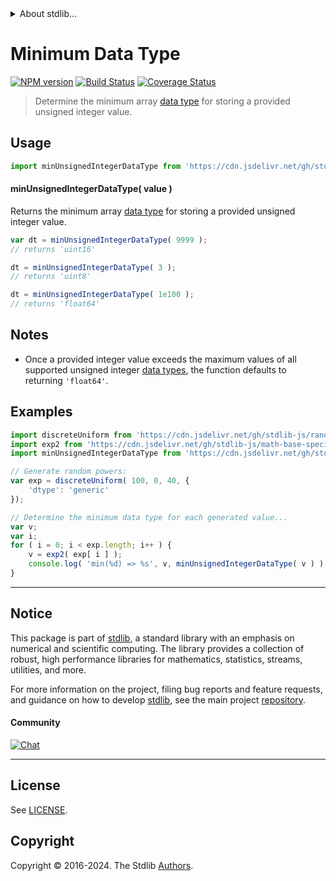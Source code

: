 <!--

@license Apache-2.0

Copyright (c) 2024 The Stdlib Authors.

Licensed under the Apache License, Version 2.0 (the "License");
you may not use this file except in compliance with the License.
You may obtain a copy of the License at

   http://www.apache.org/licenses/LICENSE-2.0

Unless required by applicable law or agreed to in writing, software
distributed under the License is distributed on an "AS IS" BASIS,
WITHOUT WARRANTIES OR CONDITIONS OF ANY KIND, either express or implied.
See the License for the specific language governing permissions and
limitations under the License.

-->


<details>
  <summary>
    About stdlib...
  </summary>
  <p>We believe in a future in which the web is a preferred environment for numerical computation. To help realize this future, we've built stdlib. stdlib is a standard library, with an emphasis on numerical and scientific computation, written in JavaScript (and C) for execution in browsers and in Node.js.</p>
  <p>The library is fully decomposable, being architected in such a way that you can swap out and mix and match APIs and functionality to cater to your exact preferences and use cases.</p>
  <p>When you use stdlib, you can be absolutely certain that you are using the most thorough, rigorous, well-written, studied, documented, tested, measured, and high-quality code out there.</p>
  <p>To join us in bringing numerical computing to the web, get started by checking us out on <a href="https://github.com/stdlib-js/stdlib">GitHub</a>, and please consider <a href="https://opencollective.com/stdlib">financially supporting stdlib</a>. We greatly appreciate your continued support!</p>
</details>

# Minimum Data Type

[![NPM version][npm-image]][npm-url] [![Build Status][test-image]][test-url] [![Coverage Status][coverage-image]][coverage-url] <!-- [![dependencies][dependencies-image]][dependencies-url] -->

> Determine the minimum array [data type][@stdlib/array/dtypes] for storing a provided unsigned integer value.

<!-- Section to include introductory text. Make sure to keep an empty line after the intro `section` element and another before the `/section` close. -->

<section class="intro">

</section>

<!-- /.intro -->

<!-- Package usage documentation. -->



<section class="usage">

## Usage

<!-- eslint-disable id-length -->

```javascript
import minUnsignedIntegerDataType from 'https://cdn.jsdelivr.net/gh/stdlib-js/array-base-min-unsigned-integer-dtype@v0.2.0-deno/mod.js';
```

#### minUnsignedIntegerDataType( value )

Returns the minimum array [data type][@stdlib/array/dtypes] for storing a provided unsigned integer value.

<!-- eslint-disable id-length -->

```javascript
var dt = minUnsignedIntegerDataType( 9999 );
// returns 'uint16'

dt = minUnsignedIntegerDataType( 3 );
// returns 'uint8'

dt = minUnsignedIntegerDataType( 1e100 );
// returns 'float64'
```

</section>

<!-- /.usage -->

<!-- Package usage notes. Make sure to keep an empty line after the `section` element and another before the `/section` close. -->

<section class="notes">

## Notes

-   Once a provided integer value exceeds the maximum values of all supported unsigned integer [data types][@stdlib/array/dtypes], the function defaults to returning `'float64'`.

</section>

<!-- /.notes -->

<!-- Package usage examples. -->

<section class="examples">

## Examples

<!-- eslint no-undef: "error" -->

<!-- eslint-disable id-length -->

```javascript
import discreteUniform from 'https://cdn.jsdelivr.net/gh/stdlib-js/random-array-discrete-uniform@deno/mod.js';
import exp2 from 'https://cdn.jsdelivr.net/gh/stdlib-js/math-base-special-exp2@deno/mod.js';
import minUnsignedIntegerDataType from 'https://cdn.jsdelivr.net/gh/stdlib-js/array-base-min-unsigned-integer-dtype@v0.2.0-deno/mod.js';

// Generate random powers:
var exp = discreteUniform( 100, 0, 40, {
    'dtype': 'generic'
});

// Determine the minimum data type for each generated value...
var v;
var i;
for ( i = 0; i < exp.length; i++ ) {
    v = exp2( exp[ i ] );
    console.log( 'min(%d) => %s', v, minUnsignedIntegerDataType( v ) );
}
```

</section>

<!-- /.examples -->

<!-- Section to include cited references. If references are included, add a horizontal rule *before* the section. Make sure to keep an empty line after the `section` element and another before the `/section` close. -->

<section class="references">

</section>

<!-- /.references -->

<!-- Section for related `stdlib` packages. Do not manually edit this section, as it is automatically populated. -->

<section class="related">

</section>

<!-- /.related -->

<!-- Section for all links. Make sure to keep an empty line after the `section` element and another before the `/section` close. -->


<section class="main-repo" >

* * *

## Notice

This package is part of [stdlib][stdlib], a standard library with an emphasis on numerical and scientific computing. The library provides a collection of robust, high performance libraries for mathematics, statistics, streams, utilities, and more.

For more information on the project, filing bug reports and feature requests, and guidance on how to develop [stdlib][stdlib], see the main project [repository][stdlib].

#### Community

[![Chat][chat-image]][chat-url]

---

## License

See [LICENSE][stdlib-license].


## Copyright

Copyright &copy; 2016-2024. The Stdlib [Authors][stdlib-authors].

</section>

<!-- /.stdlib -->

<!-- Section for all links. Make sure to keep an empty line after the `section` element and another before the `/section` close. -->

<section class="links">

[npm-image]: http://img.shields.io/npm/v/@stdlib/array-base-min-unsigned-integer-dtype.svg
[npm-url]: https://npmjs.org/package/@stdlib/array-base-min-unsigned-integer-dtype

[test-image]: https://github.com/stdlib-js/array-base-min-unsigned-integer-dtype/actions/workflows/test.yml/badge.svg?branch=v0.2.0
[test-url]: https://github.com/stdlib-js/array-base-min-unsigned-integer-dtype/actions/workflows/test.yml?query=branch:v0.2.0

[coverage-image]: https://img.shields.io/codecov/c/github/stdlib-js/array-base-min-unsigned-integer-dtype/main.svg
[coverage-url]: https://codecov.io/github/stdlib-js/array-base-min-unsigned-integer-dtype?branch=main

<!--

[dependencies-image]: https://img.shields.io/david/stdlib-js/array-base-min-unsigned-integer-dtype.svg
[dependencies-url]: https://david-dm.org/stdlib-js/array-base-min-unsigned-integer-dtype/main

-->

[chat-image]: https://img.shields.io/gitter/room/stdlib-js/stdlib.svg
[chat-url]: https://app.gitter.im/#/room/#stdlib-js_stdlib:gitter.im

[stdlib]: https://github.com/stdlib-js/stdlib

[stdlib-authors]: https://github.com/stdlib-js/stdlib/graphs/contributors

[umd]: https://github.com/umdjs/umd
[es-module]: https://developer.mozilla.org/en-US/docs/Web/JavaScript/Guide/Modules

[deno-url]: https://github.com/stdlib-js/array-base-min-unsigned-integer-dtype/tree/deno
[deno-readme]: https://github.com/stdlib-js/array-base-min-unsigned-integer-dtype/blob/deno/README.md
[umd-url]: https://github.com/stdlib-js/array-base-min-unsigned-integer-dtype/tree/umd
[umd-readme]: https://github.com/stdlib-js/array-base-min-unsigned-integer-dtype/blob/umd/README.md
[esm-url]: https://github.com/stdlib-js/array-base-min-unsigned-integer-dtype/tree/esm
[esm-readme]: https://github.com/stdlib-js/array-base-min-unsigned-integer-dtype/blob/esm/README.md
[branches-url]: https://github.com/stdlib-js/array-base-min-unsigned-integer-dtype/blob/main/branches.md

[stdlib-license]: https://raw.githubusercontent.com/stdlib-js/array-base-min-unsigned-integer-dtype/main/LICENSE

[@stdlib/array/dtypes]: https://github.com/stdlib-js/array-dtypes/tree/deno

</section>

<!-- /.links -->
